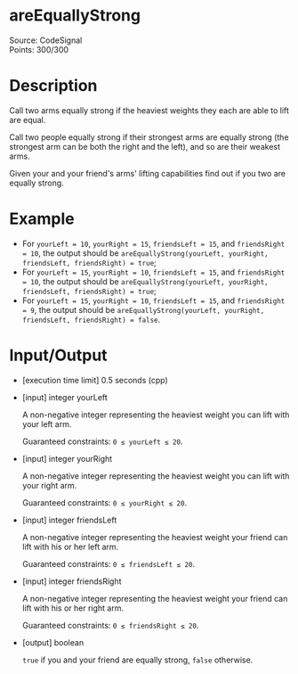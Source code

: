 # areEquallyStrong
Source: CodeSignal <br>
Points: 300/300

# Description

Call two arms equally strong if the heaviest weights they each are able to lift are equal.

Call two people equally strong if their strongest arms are equally strong (the strongest arm can be both the right and the left), and so are their weakest arms.

Given your and your friend's arms' lifting capabilities find out if you two are equally strong.

# Example

* For `yourLeft = 10`, `yourRight = 15`, `friendsLeft = 15`, and `friendsRight = 10`, the output should be
  `areEquallyStrong(yourLeft, yourRight, friendsLeft, friendsRight) = true`;
* For `yourLeft = 15`, `yourRight = 10`, `friendsLeft = 15`, and `friendsRight = 10`, the output should be
  `areEquallyStrong(yourLeft, yourRight, friendsLeft, friendsRight) = true`;
* For `yourLeft = 15`, `yourRight = 10`, `friendsLeft = 15`, and `friendsRight = 9`, the output should be
  `areEquallyStrong(yourLeft, yourRight, friendsLeft, friendsRight) = false`.

# Input/Output

* [execution time limit] 0.5 seconds (cpp)

* [input] integer yourLeft

  A non-negative integer representing the heaviest weight you can lift with your left arm.

  Guaranteed constraints:
  `0 ≤ yourLeft ≤ 20`.

* [input] integer yourRight

  A non-negative integer representing the heaviest weight you can lift with your right arm.

  Guaranteed constraints:
  `0 ≤ yourRight ≤ 20`.

* [input] integer friendsLeft

  A non-negative integer representing the heaviest weight your friend can lift with his or her left arm.

  Guaranteed constraints:
  `0 ≤ friendsLeft ≤ 20`.

* [input] integer friendsRight

  A non-negative integer representing the heaviest weight your friend can lift with his or her right arm.

  Guaranteed constraints:
  `0 ≤ friendsRight ≤ 20`.

* [output] boolean

  `true` if you and your friend are equally strong, `false` otherwise.

